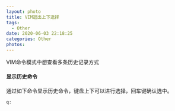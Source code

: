 ```yaml
---
layout: photo
title: VIM退出上下选择
tags:
  - Other
date: 2020-06-03 22:18:25
categories: Other
photos:
---
```

VIM命令模式中想查看多条历史记录方式
<!--more-->
####  显示历史命令
通过如下命令显示历史命令，键盘上下可以进行选择，回车键确认选中。
```
q:
```

